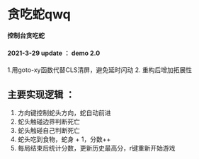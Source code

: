 # 贪吃蛇qwq

**控制台贪吃蛇**

#### 2021-3-29 update ： demo 2.0

1.用goto-xy函数代替CLS清屏，避免延时闪动
2. 重构后增加拓展性

## 主要实现逻辑 ：
1. 方向键控制蛇头方向，蛇自动前进
2. 蛇头触碰边界判断死亡
3. 蛇头触碰自己判断死亡
4. 蛇头吃到食物，蛇身 + 1，分数++
5. 每局结束后统计分数，更新历史最高分，r键重新开始游戏

